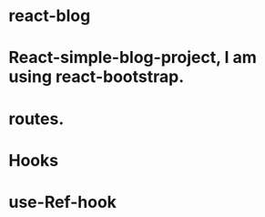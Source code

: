 # react-blog
# React-simple-blog-project, I am using react-bootstrap.
# routes.
# Hooks
# use-Ref-hook

